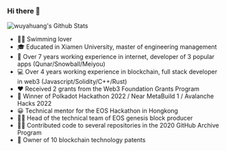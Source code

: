 ### Hi there 👋

![wuyahuang's Github Stats](https://github-readme-stats.vercel.app/api?username=wuyahuang&count_private=true&show_icons=true&theme=gruvbox_light)

* 🏊‍♀️ Swimming lover
* 🎓 Educated in Xiamen University, master of engineering management
* 📱 Over 7 years working experience in internet, developer of 3 popular apps (Qunar/Snowball/Meiyou)
* 💻 Over 4 years working experience in blockchain, full stack developer in web3 (Javascript/Solidity/C++/Rust)
* ❤️ Received 2 grants from the Web3 Foundation Grants Program
* 🌱 Winner of Polkadot Hackathon 2022 / Near MetaBuild 1 / Avalanche Hacks 2022
* 😀 Technical mentor for the EOS Hackathon in Hongkong
* 🧑‍💼 Head of the technical team of EOS genesis block producer
* 👨‍💻 Contributed code to several repositories in the 2020 GitHub Archive Program
* 🧐 Owner of 10 blockchain technology patents
